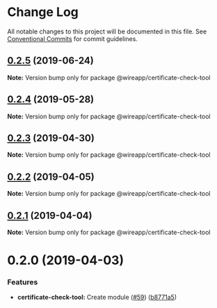 # Change Log

All notable changes to this project will be documented in this file.
See [Conventional Commits](https://conventionalcommits.org) for commit guidelines.

## [0.2.5](https://github.com/wireapp/wire-desktop-packages/tree/master/packages/certificate-check-tool/compare/@wireapp/certificate-check-tool@0.2.4...@wireapp/certificate-check-tool@0.2.5) (2019-06-24)

**Note:** Version bump only for package @wireapp/certificate-check-tool





## [0.2.4](https://github.com/wireapp/wire-desktop-packages/tree/master/packages/certificate-check-tool/compare/@wireapp/certificate-check-tool@0.2.3...@wireapp/certificate-check-tool@0.2.4) (2019-05-28)

**Note:** Version bump only for package @wireapp/certificate-check-tool





## [0.2.3](https://github.com/wireapp/wire-desktop-packages/tree/master/packages/certificate-check-tool/compare/@wireapp/certificate-check-tool@0.2.2...@wireapp/certificate-check-tool@0.2.3) (2019-04-30)

**Note:** Version bump only for package @wireapp/certificate-check-tool





## [0.2.2](https://github.com/wireapp/wire-desktop-packages/tree/master/packages/certificate-check-tool/compare/@wireapp/certificate-check-tool@0.2.1...@wireapp/certificate-check-tool@0.2.2) (2019-04-05)

**Note:** Version bump only for package @wireapp/certificate-check-tool





## [0.2.1](https://github.com/wireapp/wire-desktop-packages/tree/master/packages/certificate-check-tool/compare/@wireapp/certificate-check-tool@0.2.0...@wireapp/certificate-check-tool@0.2.1) (2019-04-04)

**Note:** Version bump only for package @wireapp/certificate-check-tool





# 0.2.0 (2019-04-03)


### Features

* **certificate-check-tool:** Create module ([#59](https://github.com/wireapp/wire-desktop-packages/tree/master/packages/certificate-check-tool/issues/59)) ([b8771a5](https://github.com/wireapp/wire-desktop-packages/tree/master/packages/certificate-check-tool/commit/b8771a5))
